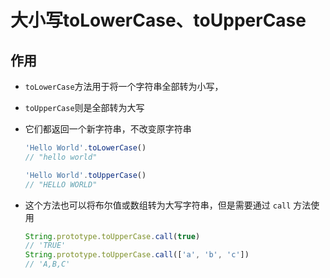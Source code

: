 # 大小写toLowerCase、toUpperCase

## 作用

+ `toLowerCase`方法用于将一个字符串全部转为小写，

+ `toUpperCase`则是全部转为大写

+ 它们都返回一个新字符串，不改变原字符串

  ```js
  'Hello World'.toLowerCase()
  // "hello world"

  'Hello World'.toUpperCase()
  // "HELLO WORLD"
  ```

+ 这个方法也可以将布尔值或数组转为大写字符串，但是需要通过 `call` 方法使用

  ```js
  String.prototype.toUpperCase.call(true)
  // 'TRUE'
  String.prototype.toUpperCase.call(['a', 'b', 'c'])
  // 'A,B,C'
  ```
